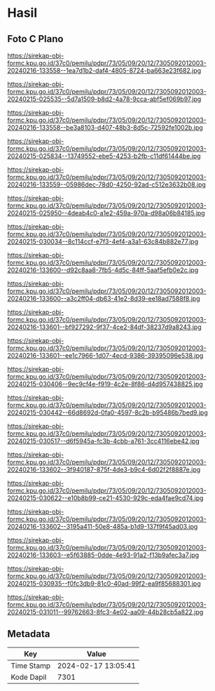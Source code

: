 # Hasil

## Foto C Plano

https://sirekap-obj-formc.kpu.go.id/37c0/pemilu/pdpr/73/05/09/20/12/7305092012003-20240216-133558--1ea7d1b2-daf4-4805-8724-ba663e23f682.jpg

https://sirekap-obj-formc.kpu.go.id/37c0/pemilu/pdpr/73/05/09/20/12/7305092012003-20240215-025535--5d7a1509-b8d2-4a78-9cca-abf5ef069b97.jpg

https://sirekap-obj-formc.kpu.go.id/37c0/pemilu/pdpr/73/05/09/20/12/7305092012003-20240216-133558--be3a8103-d407-48b3-8d5c-72592fe1002b.jpg

https://sirekap-obj-formc.kpu.go.id/37c0/pemilu/pdpr/73/05/09/20/12/7305092012003-20240215-025834--13749552-ebe5-4253-b2fb-c11df61444be.jpg

https://sirekap-obj-formc.kpu.go.id/37c0/pemilu/pdpr/73/05/09/20/12/7305092012003-20240216-133559--05986dec-78d0-4250-92ad-c512e3632b08.jpg

https://sirekap-obj-formc.kpu.go.id/37c0/pemilu/pdpr/73/05/09/20/12/7305092012003-20240215-025950--4deab4c0-a1e2-459a-970a-d98a06b84185.jpg

https://sirekap-obj-formc.kpu.go.id/37c0/pemilu/pdpr/73/05/09/20/12/7305092012003-20240215-030034--8c114ccf-e7f3-4ef4-a3a1-63c84b882e77.jpg

https://sirekap-obj-formc.kpu.go.id/37c0/pemilu/pdpr/73/05/09/20/12/7305092012003-20240216-133600--d92c8aa8-7fb5-4d5c-84ff-5aaf5efb0e2c.jpg

https://sirekap-obj-formc.kpu.go.id/37c0/pemilu/pdpr/73/05/09/20/12/7305092012003-20240216-133600--a3c2ff04-db63-41e2-8d39-ee18ad7588f8.jpg

https://sirekap-obj-formc.kpu.go.id/37c0/pemilu/pdpr/73/05/09/20/12/7305092012003-20240216-133601--bf927292-9f37-4ce2-84df-38237d9a8243.jpg

https://sirekap-obj-formc.kpu.go.id/37c0/pemilu/pdpr/73/05/09/20/12/7305092012003-20240216-133601--ee1c7966-1d07-4ecd-9386-39395096e538.jpg

https://sirekap-obj-formc.kpu.go.id/37c0/pemilu/pdpr/73/05/09/20/12/7305092012003-20240215-030406--9ec9cf4e-f919-4c2e-8f86-d4d957438825.jpg

https://sirekap-obj-formc.kpu.go.id/37c0/pemilu/pdpr/73/05/09/20/12/7305092012003-20240215-030442--66d8692d-0fa0-4597-8c2b-b95486b7bed9.jpg

https://sirekap-obj-formc.kpu.go.id/37c0/pemilu/pdpr/73/05/09/20/12/7305092012003-20240215-030517--d6f5945a-fc3b-4cbb-a761-3cc4116ebe42.jpg

https://sirekap-obj-formc.kpu.go.id/37c0/pemilu/pdpr/73/05/09/20/12/7305092012003-20240216-133602--3f940187-875f-4de3-b9c4-6d02f2f8887e.jpg

https://sirekap-obj-formc.kpu.go.id/37c0/pemilu/pdpr/73/05/09/20/12/7305092012003-20240215-030622--e10b8b99-ce21-4530-929c-eda4fae9cd74.jpg

https://sirekap-obj-formc.kpu.go.id/37c0/pemilu/pdpr/73/05/09/20/12/7305092012003-20240216-133602--3195a411-50e8-485a-b1d9-137f9f45ad03.jpg

https://sirekap-obj-formc.kpu.go.id/37c0/pemilu/pdpr/73/05/09/20/12/7305092012003-20240216-133603--e5f63885-0dde-4e93-91a2-f13b9afec3a7.jpg

https://sirekap-obj-formc.kpu.go.id/37c0/pemilu/pdpr/73/05/09/20/12/7305092012003-20240215-030935--f0fc3db9-81c0-40ad-99f2-ea9f85688301.jpg

https://sirekap-obj-formc.kpu.go.id/37c0/pemilu/pdpr/73/05/09/20/12/7305092012003-20240215-031011--99762663-8fc3-4e02-aa09-44b28cb5a822.jpg


## Metadata

| Key        | Value               |
| ---------- | ------------------- |
| Time Stamp | 2024-02-17 13:05:41 |
| Kode Dapil | 7301                |



